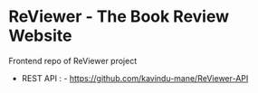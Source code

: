 # ReViewer - The Book Review Website

Frontend repo of ReViewer project
  * REST API : - https://github.com/kavindu-mane/ReViewer-API
